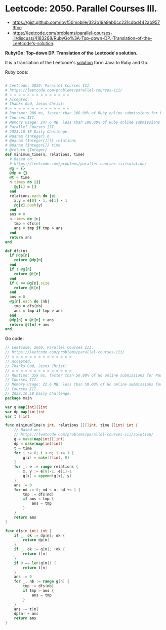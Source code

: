 # Leetcode: 2050. Parallel Courses III.

- https://gist.github.com/lbvf50mobile/323b19a9ab0cc231cdbd442ab9579fce
- https://leetcode.com/problems/parallel-courses-iii/discuss/4183268/RubyGo%3A-Top-down-DP.-Translation-of-the-Leetcode's-solution.

**Ruby/Go: Top-down DP. Translation of the Leetcode's solution.**

It is a translation of the Leetcode's [solution](https://leetcode.com/problems/parallel-courses-iii/solution/) form Java to Ruby and Go.

Ruby code:
```Ruby

# Leetcode: 2050. Parallel Courses III.
# https://leetcode.com/problems/parallel-courses-iii/
# = = = = = = = = = = = = = =
# Accepted.
# Thanks God, Jesus Christ!
# = = = = = = = = = = = = = =
# Runtime: 280 ms, faster than 100.00% of Ruby online submissions for Parallel
# Courses III.
# Memory Usage: 247.6 MB, less than 100.00% of Ruby online submissions for
# Parallel Courses III.
# 2023.10.18 Daily Challenge.
# @param {Integer} n
# @param {Integer[][]} relations
# @param {Integer[]} time
# @return {Integer}
def minimum_time(n, relations, time)
  # Based on:
  # https://leetcode.com/problems/parallel-courses-iii/solution/
  @g = {}
  @dp = {}
  @t = time
  n.times do |i|
    @g[i] = []
  end
  relations.each do |e|
    x,y = e[0] - 1, e[1] - 1
    @g[x].push(y)
  end
  ans = 0
  n.times do |n|
    tmp = dfs(n)
    ans = tmp if tmp > ans
  end
  return ans
end

def dfs(n)
  if @dp[n]
    return @dp[n]
  end
  if ! @g[n] 
    return @t[n]
  end
  if 0 == @g[n].size
    return @t[n]
  end
  ans = 0
  @g[n].each do |nb|
    tmp = dfs(nb)
    ans = tmp if tmp > ans
  end
  @dp[n] = @t[n] + ans
  return @t[n] + ans
end
```
Go code:
```Go
// Leetcode: 2050. Parallel Courses III.
// https://leetcode.com/problems/parallel-courses-iii/
// = = = = = = = = = = = = = =
// Accepted.
// Thanks God, Jesus Christ!
// = = = = = = = = = = = = = =
// Runtime: 359 ms, faster than 50.00% of Go online submissions for Parallel
// Courses III.
// Memory Usage: 22.6 MB, less than 50.00% of Go online submissions for Parallel
// Courses III.
// 2023.10.18 Daily Challenge.
package main

var g map[int][]int
var dp map[int]int
var t []int

func minimumTime(n int, relations [][]int, time []int) int {
	// Based on:
	// https://leetcode.com/problems/parallel-courses-iii/solution/
	g = make(map[int][]int)
	dp = make(map[int]int)
	t = time
	for i := 0; i < n; i += 1 {
		g[i] = make([]int, 0)
	}
	for _, e := range relations {
		x, y := e[0]-1, e[1]-1
		g[x] = append(g[x], y)
	}
	ans := 0
	for nd := 0; nd < n; nd += 1 {
		tmp := dfs(nd)
		if ans < tmp {
			ans = tmp
		}
	}
	return ans
}

func dfs(n int) int {
	if _, ok := dp[n]; ok {
		return dp[n]
	}
	if _, ok := g[n]; !ok {
		return t[n]
	}
	if 0 == len(g[n]) {
		return t[n]
	}
	ans := 0
	for _, nb := range g[n] {
		tmp := dfs(nb)
		if tmp > ans {
			ans = tmp
		}
	}
	ans += t[n]
	dp[n] = ans
	return ans
}
```

